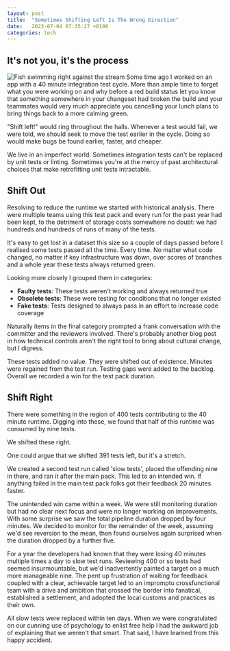 ```yaml
---
layout: post
title:  "Sometimes Shifting Left Is The Wrong Direction"
date:   2023-07-04 07:35:27 +0100
categories: tech
---
```

## It's not you, it's the process

![Fish swimming right against the stream](https://github.com/Geoff-Lillis/geoff-lillis.github.io/blob/main/docs/assets/images/ShiftLeft.jpeg?raw=true)
Some time ago I worked on an app with a 40 minute integration test cycle. More than ample time to forget what you were working on and why before a red build status let you know that something somewhere in your changeset had broken the build and your teammates would very much appreciate you cancelling your lunch plans to bring things back to a more calming green.

"Shift left!" would ring throughout the halls. Whenever a test would fail, we were told, we should seek to move the test earlier in the cycle. Doing so would make bugs be found earlier, faster, and cheaper.

We live in an imperfect world. Sometimes integration tests can't be replaced by unit tests or linting. Sometimes you're at the mercy of past architectural choices that make retrofitting unit tests intractable.

## Shift Out

Resolving to reduce the runtime we started with historical analysis. There were multiple teams using this test pack and every run for the past year had been kept, to the detriment of storage costs somewhere no doubt: we had hundreds and hundreds of runs of many of the tests.

It's easy to get lost in a dataset this size so a couple of days passed before I realised some tests passed all the time. Every time. No matter what code changed, no matter if key infrastructure was down, over scores of branches and a whole year these tests always returned green.

Looking more closely I grouped them in categories:

* **Faulty tests**: These tests weren't working and always returned true
* **Obsolete tests**: These were testing for conditions that no longer existed
* **Fake tests**: Tests designed to always pass in an effort to increase code coverage

Naturally items in the final category prompted a frank conversation with the committer and the reviewers involved. There's probably another blog post in how technical controls aren't the right tool to bring about cultural change, but I digress.

These tests added no value. They were shifted out of existence. Minutes were regained from the test run. Testing gaps were added to the backlog. Overall we recorded a win for the test pack duration.

## Shift Right

There were something in the region of 400 tests contributing to the 40 minute runtime. Digging into these, we found that half of this runtime was consumed by nine tests.

We shifted these right.

One could argue that we shifted 391 tests left, but it's a stretch.

We created a second test run called 'slow tests', placed the offending nine in there, and ran it after the main pack. This led to an intended win. If anything failed in the main test pack folks got their feedback 20 minutes faster.

The unintended win came within a week. We were still monitoring duration but had no clear next focus and were no longer working on improvements. With some surprise we saw the total pipeline duration dropped by four minutes. We decided to monitor for the remainder of the week, assuming we'd see reversion to the mean, then found ourselves again surprised when the duration dropped by a further five.

For a year the developers had known that they were losing 40 minutes multiple times a day to slow test runs. Reviewing 400 or so tests had seemed insurmountable, but we'd inadvertently painted a target on a much more manageable nine. The pent up frustration of waiting for feedback coupled with a clear, achievable target led to an impromptu crossfunctional team with a drive and ambition that crossed the border into fanatical, established a settlement, and adopted the local customs and practices as their own.

All slow tests were replaced within ten days. When we were congratulated on our cunning use of psychology to enlist free help I had the awkward job of explaining that we weren't that smart. That said, I have learned from this happy accident.
